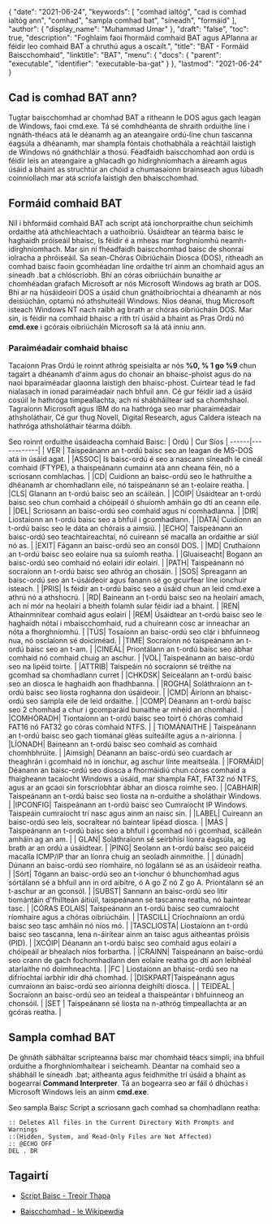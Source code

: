 {
  "date": "2021-06-24",
  "keywords": [
"comhad ialtóg",
"cad is comhad ialtóg ann",
"comhad",
"sampla comhad bat",
"síneadh",
"formáid"
],
  "author": {
    "display_name": "Muhammad Umar"
},
  "draft": "false",
  "toc": true,
  "description": "Foghlaim faoi fhormáid comhaid BAT agus APIanna ar féidir leo comhaid BAT a chruthú agus a oscailt.",
  "title": "BAT - Formáid Baiscchomhaid",
  "linktitle": "BAT",
  "menu": {
    "docs": {
      "parent": "executable",
      "identifier": "executable-ba-gat"
}
},
  "lastmod": "2021-06-24"
}

## Cad is comhad BAT ann?
Tugtar baiscchomhad ar chomhad BAT a ritheann le DOS agus gach leagan de Windows, faoi cmd.exe. Tá sé comhdhéanta de shraith orduithe líne i ngnáth-théacs atá le déanamh ag an ateangaire ordú-líne chun tascanna éagsúla a dhéanamh, mar shampla fóntais chothabhála a reáchtáil laistigh de Windows nó gnáthchláir a thosú. Féadfaidh baiscchomhad aon ordú is féidir leis an ateangaire a ghlacadh go hidirghníomhach a áireamh agus úsáid a bhaint as struchtúr an chóid a chumasaíonn brainseach agus lúbadh coinníollach mar atá scríofa laistigh den bhaiscchomhad.
## Formáid comhaid BAT
Níl i bhformáid comhaid BAT ach script atá ionchorpraithe chun seichimh ordaithe atá athchleachtach a uathoibriú. Úsáidtear an téarma baisc le haghaidh próiseáil bhaisc, Is féidir é a mheas mar forghníomhú neamh-idirghníomhach. Mar sin ní fhéadfaidh baiscchomhad baisc de shonraí iolracha a phróiseáil. Sa sean-Chóras Oibriúcháin Diosca (DOS), ritheadh an comhad baisc faoin gcomhéadan líne ordaithe trí ainm an chomhaid agus an síneadh .bat a chlóscríobh. Bhí an córas oibriúcháin bunaithe ar chomhéadan grafach Microsoft ar nós Microsoft Windows ag brath ar DOS. Bhí ar na húsáideoirí DOS a úsáid chun gnáthoibríochtaí a dhéanamh ar nós deisiúchán, optamú nó athshuiteáil Windows. Níos déanaí, thug Microsoft isteach Windows NT nach raibh ag brath ar chóras oibriúcháin DOS. Mar sin, is féidir na comhaid bhaisc a rith trí úsáid a bhaint as Pras Ordú nó **cmd.exe** i gcórais oibriúcháin Microsoft sa lá atá inniu ann.
### Paraiméadair comhaid bhaisc
Tacaíonn Pras Ordú le roinnt athróg speisialta ar nós **%0, % 1 go %9** chun tagairt a dhéanamh d'ainm agus do chonair an bhaisc-phoist agus do na naoi bparaiméadar glaonna laistigh den bhaisc-phost. Cuirtear téad le fad nialasach in ionad paraiméadair nach bhfuil ann. Cé gur féidir iad a úsáid cosúil le hathróga timpeallachta, ach ní shábháiltear iad sa chomhshaol. Tagraíonn Microsoft agus IBM do na hathróga seo mar pharaiméadair athsholáthair, Cé gur thug Novell, Digital Research, agus Caldera isteach na hathróga athsholáthair téarma dóibh.

Seo roinnt orduithe úsáideacha comhaid Baisc:
| Ordú | Cur Síos |
------|------------|
| VER | Taispeánann an t-ordú baisc seo an leagan de MS-DOS atá in úsáid agat. |
|ASSOC| Is baisc-ordú é seo a nascann síneadh le cineál comhaid (FTYPE), a thaispeánann cumainn atá ann cheana féin, nó a scriosann comhlachas. |
|CD| Cuidíonn an baisc-ordú seo le hathruithe a dhéanamh ar chomhadlann eile, nó taispeánann sé an t-eolaire reatha. |
|CLS| Glanann an t-ordú baisc seo an scáileán. |
|CÓIP| Úsáidtear an t-ordú baisc seo chun comhaid a chóipeáil ó shuíomh amháin go dtí an ceann eile. |
|DEL| Scriosann an baisc-ordú seo comhaid agus ní comhadlanna. |
|DIR| Liostaíonn an t-ordú baisc seo a bhfuil i gcomhadlann. |
|DÁTA| Cuidíonn an t-ordú baisc seo le dáta an chórais a aimsiú. |
|ECHO| Taispeánann an baisc-ordú seo teachtaireachtaí, nó cuireann sé macalla an ordaithe ar siúl nó as. |
|EXIT| Fágann an baisc-ordú seo an consól DOS. |
|MD| Cruthaíonn an t-ordú baisc seo eolaire nua sa suíomh reatha. |
|Gluaiseacht| Bogann an baisc-ordú seo comhaid nó eolairí idir eolairí. |
|PATH| Taispeánann nó socraíonn an t-ordú baisc seo athróg an chosáin. |
|SOS| Spreagann an baisc-ordú seo an t-úsáideoir agus fanann sé go gcuirfear líne ionchuir isteach. |
|PRIS| Is féidir an t-ordú baisc seo a úsáid chun an leid cmd.exe a athrú nó a athshocrú. |
|RD| Baineann an t-ordú baisc seo na heolairí amach, ach ní mór na heolairí a bheith folamh sular féidir iad a bhaint. |
|REN| Athainmnítear comhaid agus eolairí |
|REM| Úsáidtear an t-ordú baisc seo le haghaidh nótaí i mbaiscchomhaid, rud a chuireann cosc ar inneachar an nóta a fhorghníomhú. |
|TÚS| Tosaíonn an baisc-ordú seo clár i bhfuinneog nua, nó osclaíonn sé doiciméad. |
|TIME| Socraíonn nó taispeánann an t-ordú baisc seo an t-am. |
|CINEÁL| Priontálann an t-ordú baisc seo ábhar comhaid nó comhaid chuig an aschur. |
|VOL| Taispeánann an baisc-ordú seo na lipéid toirte. |
|ATTRIB| Taispeáin nó socraíonn sé tréithe na gcomhad sa chomhadlann curret |
|CHKDSK| Seiceálann an t-ordú baisc seo an diosca le haghaidh aon fhadhbanna. |
|ROGHA| Soláthraíonn an t-ordú baisc seo liosta roghanna don úsáideoir. |
|CMD| Áiríonn an bhaisc-ordú seo sampla eile de leid ordaithe. |
|COMP| Déanann an t-ordú baisc seo 2 chomhad a chur i gcomparáid bunaithe ar mhéid an chomhaid. |
|COMHÓRADH| Tiontaíonn an t-ordú baisc seo toirt ó chóras comhaid FAT16 nó FAT32 go córas comhaid NTFS. |
| TIOMÁNAITHE | Taispeánann an t-ordú baisc seo gach tiománaí gléas suiteáilte agus a n-airíonna. |
|LÍONADH| Baineann an t-ordú baisc seo comhaid as comhaid chomhbhrúite. |
|Aimsigh| Déanann an baisc-ordú seo cuardach ar theaghrán i gcomhaid nó in ionchur, ag aschur línte meaitseála. |
|FORMÁID| Déanann an baisc-ordú seo diosca a fhormáidiú chun córas comhaid a fhaigheann tacaíocht Windows a úsáid, mar shampla FAT, FAT32 nó NTFS, agus ar an gcaoi sin forscríobhtar ábhar an diosca roimhe seo. |
|CABHAIR| Taispeánann an t-ordú baisc seo liosta na n-orduithe a sholáthair Windows. |
|IPCONFIG| Taispeánann an t-ordú baisc seo Cumraíocht IP Windows. Taispeáin cumraíocht trí nasc agus ainm an naisc sin. |
|LABEL| Cuireann an baisc-ordú seo leis, socraítear nó baintear lipéad diosca. |
|MÁS | Taispeánann an t-ordú baisc seo a bhfuil i gcomhad nó i gcomhad, scáileán amháin ag an am. |
| GLAN| Soláthraíonn sé seirbhísí líonra éagsúla, ag brath ar an ordú a úsáidtear. |
|PING| Seolann an t-ordú baisc seo paicéid macalla ICMP/IP thar an líonra chuig an seoladh ainmnithe. |
| dúnadh| Dúnann an baisc-ordú seo ríomhaire, nó logálann sé as an úsáideoir reatha. |
|Sórt| Tógann an baisc-ordú seo an t-ionchur ó bhunchomhad agus sórtálann sé a bhfuil ann in ord aibítre, ó A go Z nó Z go A. Priontálann sé an t-aschur ar an gconsól. |
|SUBST| Sannann an baisc-ordú seo litir tiomántáin d'fhillteán áitiúil, taispeánann sé tascanna reatha, nó baintear tasc. |
|CÓRAS EOLAIS| Taispeánann an t-ordú baisc seo cumraíocht ríomhaire agus a chóras oibriúcháin. |
|TASCILL| Críochnaíonn an ordú baisc seo tasc amháin nó níos mó. |
|TASCLIOSTA| Liostaíonn an t-ordú baisc seo tascanna, lena n-áirítear ainm an taisc agus aitheantas próisis (PID). |
|XCÓIP| Déanann an t-ordú baisc seo comhaid agus eolairí a chóipeáil ar bhealach níos forbartha. |
|CRAINN| Taispeánann an baisc-ordú seo crann de gach fochomhadlann den eolaire reatha go dtí aon leibhéal atarlaithe nó doimhneachta. |
|FC | Liostaíonn an bhaisc-ordú seo na difríochtaí iarbhír idir dhá chomhad. |
|DISKPART|Taispeánann agus cumraíonn an baisc-ordú seo airíonna deighiltí diosca. |
| TEIDEAL | Socraíonn an baisc-ordú seo an teideal a thaispeántar i bhfuinneog an chonsóil. |
|SET | Taispeánann sé liosta na n-athróg timpeallachta ar an gcóras reatha. |

## Sampla comhad BAT
De ghnáth sábháltar scripteanna baisc mar chomhaid téacs simplí; ina bhfuil orduithe a fhorghníomhaítear i seicheamh. Déantar na comhaid seo a shábháil le síneadh .bat; aitheanta agus feidhmithe trí úsáid a bhaint as bogearraí **Command Interpreter**. Tá an bogearra seo ar fáil ó dhúchas i Microsoft Windows leis an ainm **cmd.exe**.

Seo sampla Baisc Script a scriosann gach comhad sa chomhadlann reatha:
```
:: Deletes All files in the Current Directory With Prompts and Warnings
::(Hidden, System, and Read-Only Files are Not Affected)
:: @ECHO OFF
DEL . DR
```


## Tagairtí 

* [Script Baisc - Treoir Thapa](https://www.tutorialspoint.com/batch_script/batch_script_quick_guide.htm)

* [Baiscchomhad - le Wikipewdia](https://en.wikipedia.org/wiki/Batch_file)


